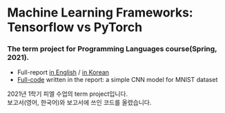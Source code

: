 # Machine Learning Frameworks: Tensorflow vs PyTorch
### The term project for Programming Languages course(Spring, 2021).
- Full-report <a href="https://github.com/bobaejeon/pl2021/blob/master/report(Eng).pdf">in English</a> / <a href="https://github.com/bobaejeon/pl2021/blob/master/%EB%B3%B4%EA%B3%A0%EC%84%9C(%ED%95%9C%EA%B5%AD%EC%96%B4).pdf">in Korean</a><br>
- <a href="https://github.com/bobaejeon/pl2021/tree/master/code">Full-code</a> written in the report: a simple CNN model for MNIST dataset

2021년 1학기 피엘 수업의 term project입니다. <br>
보고서(영어, 한국어)와 보고서에 쓰인 코드를 올렸습니다.

